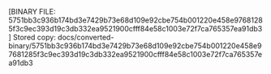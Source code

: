 [BINARY FILE: 5751bb3c936b174bd3e7429b73e68d109e92cbe754b001220e458e97681285f3c9ec393d19c3db332ea9521900cfff84e58c1003e72f7ca765357ea91db3]
Stored copy: docs/converted-binary/5751bb3c936b174bd3e7429b73e68d109e92cbe754b001220e458e97681285f3c9ec393d19c3db332ea9521900cfff84e58c1003e72f7ca765357ea91db3
